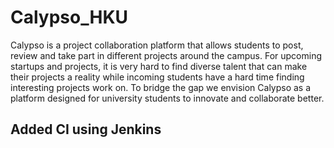 # Calypso_HKU

Calypso is a project collaboration platform that allows students to post, review and take part in different projects around the campus. For upcoming startups and projects, it is very hard to find diverse talent that can make their projects a reality while incoming students have a hard time finding interesting projects work on. To bridge the gap we envision Calypso as a platform designed for university students to innovate and collaborate better. 

## Added CI using Jenkins